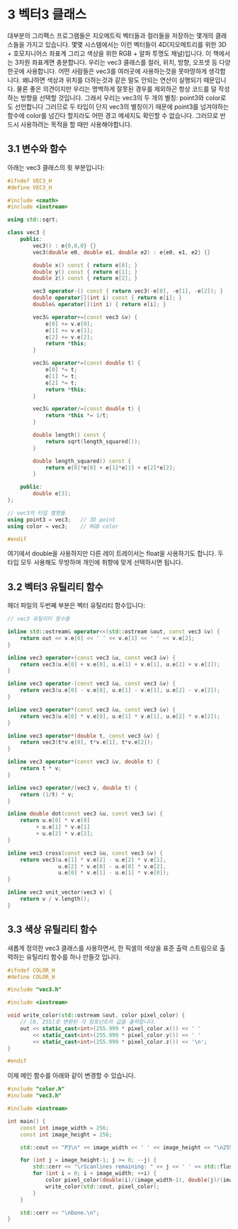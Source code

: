 # 3 벡터3 클래스

대부분의 그리팩스 프로그램들은 지오메트릭 벡터들과 컬러들을 저장하는 몇개의 클래스들을 가지고 있습니다. 몇몇 시스템에서는 이런 벡터들이 4D(지오메트리를 위한 3D + 호모지니어스 좌표계 그리고 색상을 위한 RGB + 알파 투명도 채널)입니다. 이 책에서는 3차원 좌표계면 충분합니다. 우리는 vec3 클래스를 컬러, 위치, 방향, 오프셋 등 다양한곳에 사용합니다. 어떤 사람들은 vec3를 여러곳에 사용하는것을 못마땅하게 생각합니다. 왜냐하면 색상과 위치를 더하는것과 같은 말도 안되는 연산이 실행되기 때문입니다. 물론 좋은 의견이지만 우리는 명백하게 잘못된 경우를 제외하곤 항상 코드를 덜 작성하는 방향을 선택할 것입니다. 그래서 우리는 vec3의 두 개의 별칭: point3와 color로도 선언합니다 그러므로 두 타입이 단지 vec3의 별칭이기 때문에 point3를 넘겨야하는 함수에 color를 넘긴다 할지라도 어떤 경고 메세지도 확인할 수 없습니다. 그러므로 반드시 사용하려는 목적을 할 때만 사용해야합니다.

## 3.1 변수와 함수

아래는 vec3 클래스의 윗 부분입니다:

```cpp
#ifndef VEC3_H
#define VEC3_H

#include <cmath>
#include <iostream>

using std::sqrt;

class vec3 {
    public:
        vec3() : e{0,0,0} {}
        vec3(double e0, double e1, double e2) : e{e0, e1, e2} {}

        double x() const { return e[0]; }
        double y() const { return e[1]; }
        double z() const { return e[2]; }

        vec3 operator-() const { return vec3(-e[0], -e[1], -e[2]); }
        double operator[](int i) const { return e[i]; }
        double& operator[](int i) { return e[i]; }

        vec3& operator+=(const vec3 &v) {
            e[0] += v.e[0];
            e[1] += v.e[1];
            e[2] += v.e[2];
            return *this;
        }

        vec3& operator*=(const double t) {
            e[0] *= t;
            e[1] *= t;
            e[2] *= t;
            return *this;
        }

        vec3& operator/=(const double t) {
            return *this *= 1/t;
        }

        double length() const {
            return sqrt(length_squared());
        }

        double length_squared() const {
            return e[0]*e[0] + e[1]*e[1] + e[2]*e[2];
        }

    public:
        double e[3];
};

// vec3의 타입 별명들
using point3 = vec3;   // 3D point
using color = vec3;    // RGB color

#endif
```

여기에서 double을 사용하지만 다른 레이 트레이서는 float을 사용하기도 합니다. 두 타입 모두 사용해도 무방하며 개인에 취향에 맞게 선택하시면 됩니다.

## 3.2 벡터3 유틸리티 함수

헤더 파일의 두번째 부분은 벡터 유틸리티 함수입니다:

```cpp
// vec3 유틸리티 함수들

inline std::ostream& operator<<(std::ostream &out, const vec3 &v) {
    return out << v.e[0] << ' ' << v.e[1] << ' ' << v.e[2];
}

inline vec3 operator+(const vec3 &u, const vec3 &v) {
    return vec3(u.e[0] + v.e[0], u.e[1] + v.e[1], u.e[2] + v.e[2]);
}

inline vec3 operator-(const vec3 &u, const vec3 &v) {
    return vec3(u.e[0] - v.e[0], u.e[1] - v.e[1], u.e[2] - v.e[2]);
}

inline vec3 operator*(const vec3 &u, const vec3 &v) {
    return vec3(u.e[0] * v.e[0], u.e[1] * v.e[1], u.e[2] * v.e[2]);
}

inline vec3 operator*(double t, const vec3 &v) {
    return vec3(t*v.e[0], t*v.e[1], t*v.e[2]);
}

inline vec3 operator*(const vec3 &v, double t) {
    return t * v;
}

inline vec3 operator/(vec3 v, double t) {
    return (1/t) * v;
}

inline double dot(const vec3 &u, const vec3 &v) {
    return u.e[0] * v.e[0]
         + u.e[1] * v.e[1]
         + u.e[2] * v.e[2];
}

inline vec3 cross(const vec3 &u, const vec3 &v) {
    return vec3(u.e[1] * v.e[2] - u.e[2] * v.e[1],
                u.e[2] * v.e[0] - u.e[0] * v.e[2],
                u.e[0] * v.e[1] - u.e[1] * v.e[0]);
}

inline vec3 unit_vector(vec3 v) {
    return v / v.length();
}
```

## 3.3 색상 유틸리티 함수

새롭게 정의한 vec3 클래스를 사용하면서, 한 픽셀의 색상을 표준 출력 스트림으로 출력하는 유틸리티 함수를 하나 만들것 입니다.

```cpp
#ifndef COLOR_H
#define COLOR_H

#include "vec3.h"

#include <iostream>

void write_color(std::ostream &out, color pixel_color) {
    // [0, 255]로 변환된 각 컴포넌트의 값을 출력합니다.
    out << static_cast<int>(255.999 * pixel_color.x()) << ' '
        << static_cast<int>(255.999 * pixel_color.y()) << ' '
        << static_cast<int>(255.999 * pixel_color.z()) << '\n';
}

#endif
```

이제 메인 함수를 아래와 같이 변경할 수 있습니다.

```cpp
#include "color.h"
#include "vec3.h"

#include <iostream>

int main() {
    const int image_width = 256;
    const int image_height = 256;

    std::cout << "P3\n" << image_width << ' ' << image_height << "\n255\n";

    for (int j = image_height-1; j >= 0; --j) {
        std::cerr << "\rScanlines remaining: " << j << ' ' << std::flush;
        for (int i = 0; i < image_width; ++i) {
            color pixel_color(double(i)/(image_width-1), double(j)/(image_height-1), 0.25);
            write_color(std::cout, pixel_color);
        }
    }

    std::cerr << "\nDone.\n";
}
```
